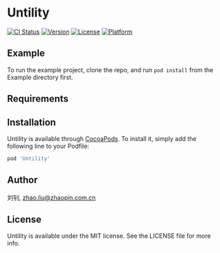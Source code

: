 # Untility

[![CI Status](https://img.shields.io/travis/刘钊/Untility.svg?style=flat)](https://travis-ci.org/刘钊/Untility)
[![Version](https://img.shields.io/cocoapods/v/Untility.svg?style=flat)](https://cocoapods.org/pods/Untility)
[![License](https://img.shields.io/cocoapods/l/Untility.svg?style=flat)](https://cocoapods.org/pods/Untility)
[![Platform](https://img.shields.io/cocoapods/p/Untility.svg?style=flat)](https://cocoapods.org/pods/Untility)

## Example

To run the example project, clone the repo, and run `pod install` from the Example directory first.

## Requirements

## Installation

Untility is available through [CocoaPods](https://cocoapods.org). To install
it, simply add the following line to your Podfile:

```ruby
pod 'Untility'
```

## Author

刘钊, zhao.liu@zhaopin.com.cn

## License

Untility is available under the MIT license. See the LICENSE file for more info.
